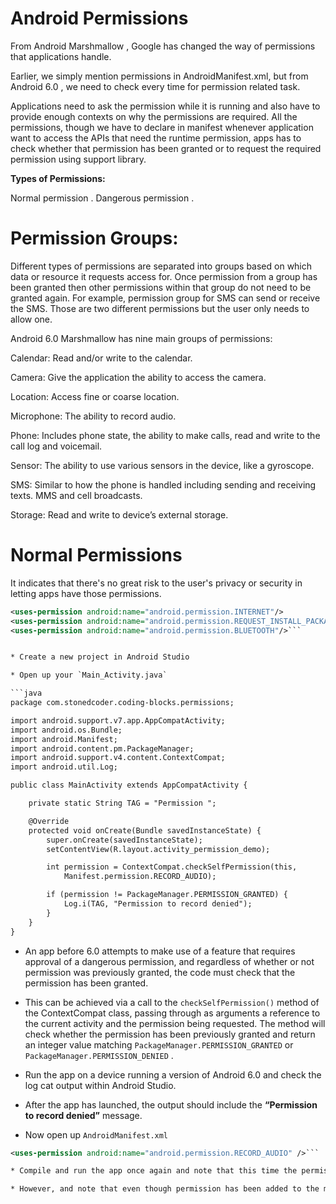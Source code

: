 # Android Permissions

From Android Marshmallow , Google has changed the way of permissions that applications handle.

Earlier, we simply mention permissions in AndroidManifest.xml, but from Android 6.0 , we need to check every time for permission related task.

Applications need to ask the permission while it is running and also have to provide enough contexts on why the permissions are required. All the permissions, though we have to declare in manifest whenever application want to access the APIs that need the runtime permission, apps has to check whether that permission has been granted or to request the required permission using support library.

**Types of Permissions:**

Normal permission .
Dangerous permission .

# Permission Groups:

Different types of permissions are separated into groups based on which data or resource it requests access for. Once permission from a group has been granted then other permissions within that group do not need to be granted again. For example, permission group for SMS can send or receive the SMS. Those are two different permissions but the user only needs to allow one.

Android 6.0 Marshmallow has nine main groups of permissions:

Calendar: Read and/or write to the calendar.

Camera: Give the application the ability to access the camera.

Location: Access fine or coarse location.

Microphone: The ability to record audio.

Phone: Includes phone state, the ability to make calls, read and write to the call log and voicemail.

Sensor: The ability to use various sensors in the device, like a gyroscope.

SMS: Similar to how the phone is handled including sending and receiving texts. MMS and cell broadcasts.

Storage: Read and write to device’s external storage.

# Normal Permissions

It indicates that there's no great risk to the user's privacy or security in letting apps have those permissions.

````xml
<uses-permission android:name="android.permission.INTERNET"/>
<uses-permission android:name="android.permission.REQUEST_INSTALL_PACKAGES"/>
<uses-permission android:name="android.permission.BLUETOOTH"/>```


* Create a new project in Android Studio

* Open up your `Main_Activity.java`

```java
package com.stonedcoder.coding-blocks.permissions;

import android.support.v7.app.AppCompatActivity;
import android.os.Bundle;
import android.Manifest;
import android.content.pm.PackageManager;
import android.support.v4.content.ContextCompat;
import android.util.Log;

public class MainActivity extends AppCompatActivity {

    private static String TAG = "Permission ";

    @Override
    protected void onCreate(Bundle savedInstanceState) {
        super.onCreate(savedInstanceState);
        setContentView(R.layout.activity_permission_demo);

        int permission = ContextCompat.checkSelfPermission(this,
            Manifest.permission.RECORD_AUDIO);

        if (permission != PackageManager.PERMISSION_GRANTED) {
            Log.i(TAG, "Permission to record denied");
        }
    }
}
````

- An app before 6.0 attempts to make use of a feature that requires approval of a dangerous permission, and regardless of whether or not permission was previously granted, the code must check that the permission has been granted.

- This can be achieved via a call to the `checkSelfPermission()` method of the ContextCompat class, passing through as arguments a reference to the current activity and the permission being requested. The method will check whether the permission has been previously granted and return an integer value matching `PackageManager.PERMISSION_GRANTED` or `PackageManager.PERMISSION_DENIED` .

- Run the app on a device running a version of Android 6.0 and check the log cat output within Android Studio.

- After the app has launched, the output should include the **“Permission to record denied”** message.

- Now open up `AndroidManifest.xml`

````xml
<uses-permission android:name="android.permission.RECORD_AUDIO" />```

* Compile and run the app once again and note that this time the permission denial message does not appear.

* However, and note that even though permission has been added to the manifest file, the check still reports that permission has been denied. This is because Android 6 requires that the app also request dangerous permissions at runtime.
````
